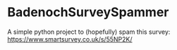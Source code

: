 # BadenochSurveySpammer
A simple python project to (hopefully) spam this survey: https://www.smartsurvey.co.uk/s/55NP2K/
